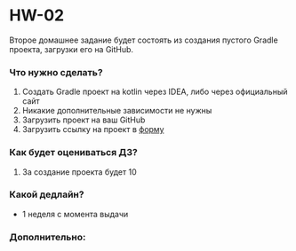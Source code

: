 # HW-02

Второе домашнее задание будет состоять из создания пустого Gradle проекта, загрузки его на GitHub.

### Что нужно сделать?

1. Создать Gradle проект на kotlin через IDEA, либо через официальный сайт
2. Никакие дополнительные зависимости не нужны
3. Загрузить проект на ваш GitHub
4. Загрузить ссылку на проект в [форму](https://forms.gle/C56GqPvkU1ybXMLd6)

### Как будет оцениваться ДЗ?

1. За создание проекта будет 10

### Какой дедлайн?

* 1 неделя с момента выдачи

### Дополнительно: